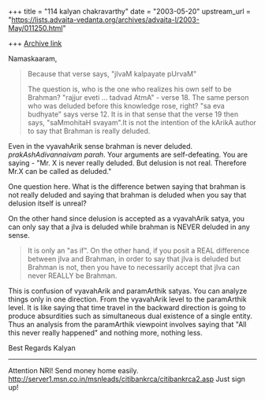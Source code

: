 +++
title = "114 kalyan chakravarthy"
date = "2003-05-20"
upstream_url = "https://lists.advaita-vedanta.org/archives/advaita-l/2003-May/011250.html"

+++
[Archive link](https://lists.advaita-vedanta.org/archives/advaita-l/2003-May/011250.html)

Namaskaaram,


>Because that verse says, "jIvaM kalpayate pUrvaM"
>
>The question is, who is the one who realizes his own self to be Brahman? 
>"rajjur eveti ... tadvad AtmA" - verse 18. The same person who was deluded 
>before this knowledge rose, right? "sa eva budhyate" says verse 12. It is 
>in that sense that the verse 19 then says, "saMmohitaH svayam".It is not 
>the intention of the kArikA author to say that Brahman is really deluded.

Even in the vyavahArik sense brahman is never deluded. *prakAshAdivannaivam 
parah*. Your arguments are self-defeating. You are saying - "Mr. X is never 
really deluded. But delusion is not real. Therefore Mr.X can be called as 
deluded."

One question here. What is the difference betwen saying that brahman is not 
really deluded and saying that brahman is deluded when you say that delusion 
itself is unreal?

On the other hand since delusion is accepted as a vyavahArik satya, you can 
only say that a jIva is deluded while brahman is NEVER deluded in any sense.


>It is only an "as if". On the other hand, if you posit a REAL difference 
>between jIva and Brahman, in order to say that jIva is deluded but Brahman 
>is not, then you have to necessarily accept that jIva can never REALLY be 
>Brahman.

This is confusion of vyavahArik and paramArthik satyas. You can analyze 
things only in one direction. From the vyavahArik level to the paramArthik 
level. It is like saying that time travel in the backward direction is going 
to produce absurdities such as simultaneous dual existence of a single 
entity. Thus an analysis from the paramArthik viewpoint involves saying that 
"All this never really happened" and nothing more, nothing less.


Best Regards
Kalyan

_________________________________________________________________
Attention NRI! Send money home easily. 
http://server1.msn.co.in/msnleads/citibankrca/citibankrca2.asp Just sign up!


